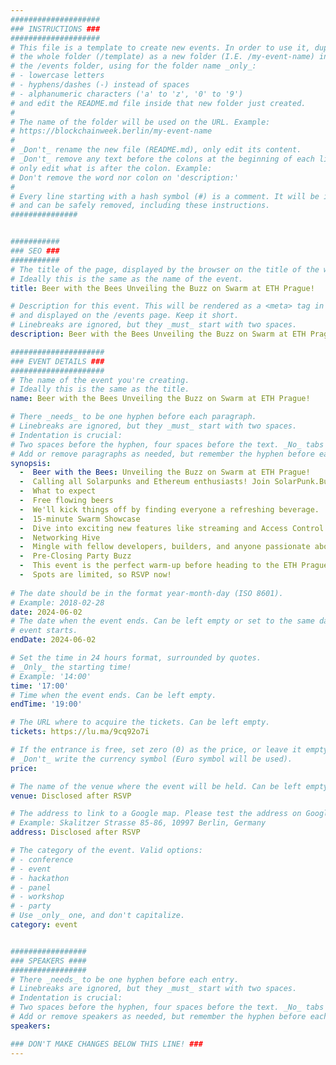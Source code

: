 ```yaml
---
####################
### INSTRUCTIONS ###
####################
# This file is a template to create new events. In order to use it, duplicate
# the whole folder (/template) as a new folder (I.E. /my-event-name) inside of
# the /events folder, using for the folder name _only_:
# - lowercase letters
# - hyphens/dashes (-) instead of spaces
# - alphanumeric characters ('a' to 'z', '0' to '9')
# and edit the README.md file inside that new folder just created.
#
# The name of the folder will be used on the URL. Example:
# https://blockchainweek.berlin/my-event-name
#
# _Don't_ rename the new file (README.md), only edit its content.
# _Don't_ remove any text before the colons at the beginning of each line,
# only edit what is after the colon. Example:
# Don't remove the word nor colon on 'description:'
#
# Every line starting with a hash symbol (#) is a comment. It will be ignored
# and can be safely removed, including these instructions.
###############


###########
### SEO ###
###########
# The title of the page, displayed by the browser on the title of the window.
# Ideally this is the same as the name of the event.
title: Beer with the Bees Unveiling the Buzz on Swarm at ETH Prague!

# Description for this event. This will be rendered as a <meta> tag in the HTML,
# and displayed on the /events page. Keep it short.
# Linebreaks are ignored, but they _must_ start with two spaces.
description: Beer with the Bees Unveiling the Buzz on Swarm at ETH Prague!

#####################
### EVENT DETAILS ###
#####################
# The name of the event you're creating.
# Ideally this is the same as the title.
name: Beer with the Bees Unveiling the Buzz on Swarm at ETH Prague!

# There _needs_ to be one hyphen before each paragraph.
# Linebreaks are ignored, but they _must_ start with two spaces.
# Indentation is crucial:
# Two spaces before the hyphen, four spaces before the text. _No_ tabs allowed.
# Add or remove paragraphs as needed, but remember the hyphen before each entry.
synopsis: 
  -  Beer with the Bees: Unveiling the Buzz on Swarm at ETH Prague! ​
  -  Calling all Solarpunks and Ethereum enthusiasts! ​Join SolarPunk.Buzz for an after-hours social event at ETH Prague, where we'll be buzzing about the latest developments in ETH Swarm. 🐝
  -  ​What to expect
  -  ​Free flowing beers
  -  We'll kick things off by finding everyone a refreshing beverage. ​
  -  15-minute Swarm Showcase
  -  Dive into exciting new features like streaming and Access Control Tokens (ACTs), built by the SolarPunk Bees themselves! ​
  -  Networking Hive
  -  Mingle with fellow developers, builders, and anyone passionate about the future of Ethereum.
  -  ​Pre-Closing Party Buzz
  -  This event is the perfect warm-up before heading to the ETH Prague closing party together!
  -  Spots are limited, so RSVP now!
    
# The date should be in the format year-month-day (ISO 8601).
# Example: 2018-02-28
date: 2024-06-02
# The date when the event ends. Can be left empty or set to the same day the
# event starts.
endDate: 2024-06-02

# Set the time in 24 hours format, surrounded by quotes.
# _Only_ the starting time!
# Example: '14:00'
time: '17:00'
# Time when the event ends. Can be left empty.
endTime: '19:00'

# The URL where to acquire the tickets. Can be left empty.
tickets: https://lu.ma/9cq92o7i

# If the entrance is free, set zero (0) as the price, or leave it empty.
# _Don't_ write the currency symbol (Euro symbol will be used).
price:

# The name of the venue where the event will be held. Can be left empty.
venue: Disclosed after RSVP

# The address to link to a Google map. Please test the address on Google Maps.
# Example: Skalitzer Strasse 85-86, 10997 Berlin, Germany
address: Disclosed after RSVP

# The category of the event. Valid options:
# - conference
# - event
# - hackathon
# - panel
# - workshop
# - party
# Use _only_ one, and don't capitalize.
category: event


#################
### SPEAKERS ####
#################
# There _needs_ to be one hyphen before each entry.
# Linebreaks are ignored, but they _must_ start with two spaces.
# Indentation is crucial:
# Two spaces before the hyphen, four spaces before the text. _No_ tabs allowed.
# Add or remove speakers as needed, but remember the hyphen before each entry.
speakers:

### DON'T MAKE CHANGES BELOW THIS LINE! ###
---
```


<!-- ### DON'T MAKE CHANGES BELOW THIS LINE! ### -->

<Event-Content/>
